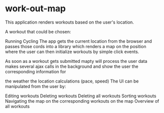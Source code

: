 # work-out-map

This application renders workouts based on the user's location.

A workout that could be chosen:

Running
Cycling
The app gets the current location from the browser and passes those cords into a library which renders a map on the position where the user can then initialize workouts by simple click events.

As soon as a workout gets submitted mapty will process the user data makes several ajax calls in the background and show the user the corresponding information for

the weather
the location
calculations (pace, speed)
The UI can be manipulated from the user by:

Editing workouts
Deleting workouts
Deleting all workouts
Sorting workouts
Navigating the map on the corresponding workouts on the map
Overview of all workouts
